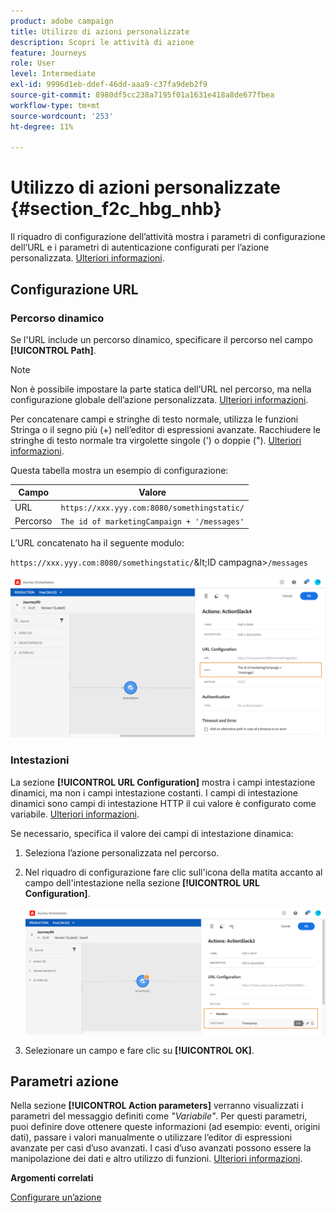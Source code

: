 ```yaml
---
product: adobe campaign
title: Utilizzo di azioni personalizzate
description: Scopri le attività di azione
feature: Journeys
role: User
level: Intermediate
exl-id: 9996d1eb-ddef-46dd-aaa9-c37fa9deb2f9
source-git-commit: 8980df5cc238a7195f01a1631e418a8de677fbea
workflow-type: tm+mt
source-wordcount: '253'
ht-degree: 11%

---
```


# Utilizzo di azioni personalizzate {#section_f2c_hbg_nhb}

Il riquadro di configurazione dell’attività mostra i parametri di configurazione dell’URL e i parametri di autenticazione configurati per l’azione personalizzata. [Ulteriori informazioni](../action/about-custom-action-configuration.md).

## Configurazione URL

### Percorso dinamico

Se l&#39;URL include un percorso dinamico, specificare il percorso nel campo **[!UICONTROL Path]**.

>[!NOTE]
>
>Non è possibile impostare la parte statica dell’URL nel percorso, ma nella configurazione globale dell’azione personalizzata. [Ulteriori informazioni](../action/about-custom-action-configuration.md).

Per concatenare campi e stringhe di testo normale, utilizza le funzioni Stringa o il segno più (+) nell’editor di espressioni avanzate. Racchiudere le stringhe di testo normale tra virgolette singole (&#39;) o doppie (&quot;). [Ulteriori informazioni](../expression/expressionadvanced.md).

Questa tabella mostra un esempio di configurazione:

| Campo | Valore |
| --- | --- |
| URL | `https://xxx.yyy.com:8080/somethingstatic/` |
| Percorso | `The id of marketingCampaign + '/messages'` |

L’URL concatenato ha il seguente modulo:

`https://xxx.yyy.com:8080/somethingstatic/`\&lt;ID campagna\>`/messages`

![](../assets/journey-custom-action-url.png)

### Intestazioni

La sezione **[!UICONTROL URL Configuration]** mostra i campi intestazione dinamici, ma non i campi intestazione costanti. I campi di intestazione dinamici sono campi di intestazione HTTP il cui valore è configurato come variabile. [Ulteriori informazioni](../action/about-custom-action-configuration.md).

Se necessario, specifica il valore dei campi di intestazione dinamica:

1. Seleziona l’azione personalizzata nel percorso.
1. Nel riquadro di configurazione fare clic sull&#39;icona della matita accanto al campo dell&#39;intestazione nella sezione **[!UICONTROL URL Configuration]**.

   ![](../assets/journey-dynamicheaderfield.png)

1. Selezionare un campo e fare clic su **[!UICONTROL OK]**.

## Parametri azione

Nella sezione **[!UICONTROL Action parameters]** verranno visualizzati i parametri del messaggio definiti come _&quot;Variabile&quot;_. Per questi parametri, puoi definire dove ottenere queste informazioni (ad esempio: eventi, origini dati), passare i valori manualmente o utilizzare l’editor di espressioni avanzate per casi d’uso avanzati. I casi d’uso avanzati possono essere la manipolazione dei dati e altro utilizzo di funzioni. [Ulteriori informazioni](../expression/expressionadvanced.md).

**Argomenti correlati**

[Configurare un’azione](../action/about-custom-action-configuration.md)
